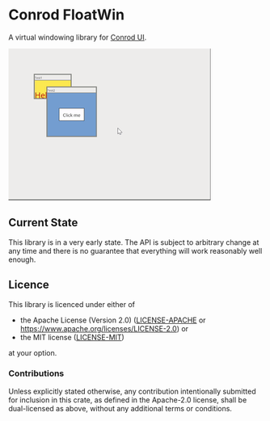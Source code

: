 Conrod FloatWin
===

A virtual windowing library for [Conrod UI].

![Demo of `conrod_floatwin`](./images/demo.gif)


[Conrod UI]: https://github.com/PistonDevelopers/conrod


Current State
---

This library is in a very early state. The API is subject to arbitrary change
at any time and there is no guarantee that everything will work reasonably well
enough.


Licence
---

This library is licenced under either of

- the Apache License (Version 2.0) ([LICENSE-APACHE] or https://www.apache.org/licenses/LICENSE-2.0) or
- the MIT license ([LICENSE-MIT])

at your option.


[LICENSE-MIT]: ./LICENSE-MIT
[LICENSE-APACHE]: ./LICENSE-APACHE


### Contributions

Unless explicitly stated otherwise, any contribution intentionally submitted
for inclusion in this crate, as defined in the Apache-2.0 license, shall be
dual-licensed as above, without any additional terms or conditions.
